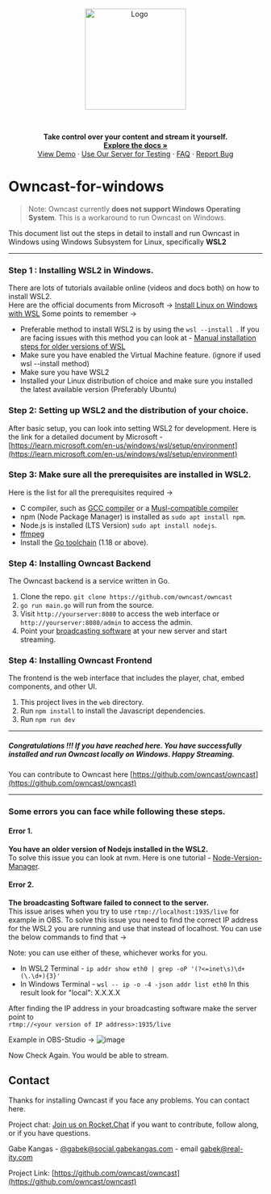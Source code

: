 <br />
<p align="center">
  <a href="https://github.com/owncast/owncast" alt="Owncast">
    <img src="https://owncast.online/images/logo.png" alt="Logo" width="200">
  </a>
</p>

<br/>

  <p align="center">
    <strong>Take control over your content and stream it yourself.</strong>
    <br />
    <a href="https://owncast.online"><strong>Explore the docs »</strong></a>
    <br />
    <a href="https://watch.owncast.online/">View Demo</a>
    ·
    <a href="https://broadcast.owncast.online/">Use Our Server for Testing</a>
    ·
    <a href="https://owncast.online/faq/">FAQ</a>
    ·
    <a href="https://github.com/owncast/owncast/issues">Report Bug</a>
  </p>
</p>

# Owncast-for-windows

> Note:  Owncast currently **does not support Windows Operating System**. This is a workaround to run Owncast on Windows.


This document list out the steps in detail to install and run Owncast in Windows using Windows Subsystem for Linux, specifically **WSL2**

---

### Step 1 : Installing WSL2 in Windows.
There are lots of tutorials available online (videos and docs both) on how to install WSL2.  
Here are the official documents from Microsoft -> [Install Linux on Windows with WSL](https://learn.microsoft.com/en-us/windows/wsl/setup/environment)
Some points to remember -> 
- Preferable method to install WSL2 is by using the `wsl --install `. If you are facing issues with this method you can look at - [Manual installation steps for older versions of WSL](https://learn.microsoft.com/en-us/windows/wsl/install-manual)
- Make sure you have enabled the Virtual Machine feature. (ignore if used wsl --install method)
- Make sure you have WSL2
- Installed your Linux distribution of choice and make sure you installed the latest available version (Preferably Ubuntu)


### Step 2: Setting up WSL2 and the distribution of your choice.
After basic setup, you can look into setting WSL2 for development. Here is the link for a detailed document by Microsoft - [https://learn.microsoft.com/en-us/windows/wsl/setup/environment](https://learn.microsoft.com/en-us/windows/wsl/setup/environment)

### Step 3: Make sure all the prerequisites are installed in WSL2.
Here is the list for all the prerequisites required ->
 - C compiler, such as [GCC compiler](https://gcc.gnu.org/install/download.html) or a [Musl-compatible compiler](https://musl.libc.org/)
 - npm (Node Package Manager) is installed as `sudo apt install npm`. 
 - Node.js is installed (LTS Version) `sudo apt install nodejs`.
 - [ffmpeg](https://ffmpeg.org/download.html)
 - Install the [Go toolchain](https://golang.org/dl/) (1.18 or above).

### Step 4: Installing Owncast Backend
The Owncast backend is a service written in Go.
1. Clone the repo. `git clone https://github.com/owncast/owncast`
1. `go run main.go` will run from the source.
1. Visit `http://yourserver:8080` to access the web interface or `http://yourserver:8080/admin` to access the admin.
1. Point your [broadcasting software](https://owncast.online/docs/broadcasting/) at your new server and start streaming.

### Step 4: Installing Owncast Frontend
The frontend is the web interface that includes the player, chat, embed components, and other UI.

1. This project lives in the `web` directory.
1. Run `npm install` to install the Javascript dependencies.
1. Run `npm run dev`

----


##### Congratulations !!!  If you have reached here. You have successfully installed and run Owncast locally on Windows. Happy Streaming.
You can contribute to Owncast here [https://github.com/owncast/owncast](https://github.com/owncast/owncast)


---
### Some errors you can face while following these steps.

#### Error 1. 
**You have an older version of Nodejs installed in the WSL2.**     
To solve this issue you can look at nvm. Here is one tutorial - [Node-Version-Manager](https://www.digitalocean.com/community/tutorials/how-to-install-node-js-on-ubuntu-20-04#option-3-installing-node-using-the-node-version-manager).   

#### Error 2.  
**The broadcasting Software failed to connect to the server.**   
This issue arises when you try to use `rtmp://localhost:1935/live` for example in OBS.
To solve this issue you need to find the correct IP address for the WSL2 you are running and use that instead of localhost.
You can use the below commands to find that ->

Note: you can use either of these, whichever works for you.
 - In WSL2 Terminal - 
   `ip addr show eth0 | grep -oP '(?<=inet\s)\d+(\.\d+){3}'`
 - In Windows Terminal - 
   `wsl -- ip -o -4 -json addr list eth0`
   In this result look for "local": X.X.X.X
   
After finding the IP address in your broadcasting software make the server point to   
`rtmp://<your version of IP address>:1935/live`

Example in OBS-Studio ->
![image](https://user-images.githubusercontent.com/73140257/228762798-a0c56695-c692-4295-b11b-f2e85e867ce7.png)

Now Check Again. You would be able to stream.


<!-- CONTACT -->

## Contact
Thanks for installing Owncast if you face any problems. You can contact here.

Project chat: [Join us on Rocket.Chat](https://owncast.rocket.chat/home) if you want to contribute, follow along, or if you have questions.

Gabe Kangas - [@gabek@social.gabekangas.com](https://social.gabekangas.com/gabek) - email [gabek@real-ity.com](mailto:gabek@real-ity.com)

Project Link: [https://github.com/owncast/owncast](https://github.com/owncast/owncast)
